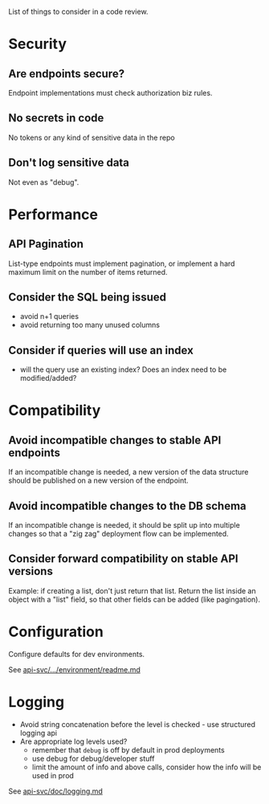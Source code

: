 List of things to consider in a code review.


# Security

## Are endpoints secure?

Endpoint implementations must check authorization biz rules.


## No secrets in code

No tokens or any kind of sensitive data in the repo


## Don't log sensitive data

Not even as "debug".


# Performance

## API Pagination

List-type endpoints must implement pagination, or implement a hard maximum 
limit on the number of items returned.


## Consider the SQL being issued

* avoid n+1 queries
* avoid returning too many unused columns


## Consider if queries will use an index

* will the query use an existing index? Does an index need to be modified/added?


# Compatibility

## Avoid incompatible changes to stable API endpoints 

If an incompatible change is needed, a new version of the data structure should
be published on a new version of the endpoint.


## Avoid incompatible changes to the DB schema

If an incompatible change is needed, it should be split up into multiple changes
so that a "zig zag" deployment flow can be implemented.


## Consider forward compatibility on stable API versions

Example: if creating a list, don't just return that list.
Return the list inside an object with a "list" field, so that other fields
can be added (like pagingation).


# Configuration

Configure defaults for dev environments.

See [api-svc/.../environment/readme.md](../../api-svc/spring/src/main/java/raido/apisvc/spring/config/environment/readme.md)


# Logging

* Avoid string concatenation before the level is checked - use structured 
  logging api
* Are appropriate log levels used?
  * remember that `debug` is off by default in prod deployments
  * use debug for debug/developer stuff
  * limit the amount of info and above calls, consider how the info will be 
  used in prod

See [api-svc/doc/logging.md](../../api-svc/doc/logging.md)